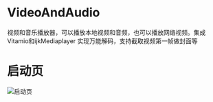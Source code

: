 # VideoAndAudio
视频和音乐播放器，可以播放本地视频和音频，也可以播放网络视频。集成Vitamio和ijkMediaplayer 实现万能解码，支持截取视频第一帧做封面等
# 启动页
![启动页](https://timgsa.baidu.com/timg?image&quality=80&size=b9999_10000&sec=1575723534266&di=024168daf092589830f338d6b9b378aa&imgtype=0&src=http%3A%2F%2Fb-ssl.duitang.com%2Fuploads%2Fitem%2F201809%2F22%2F20180922163342_h5Lj3.jpeg) 
